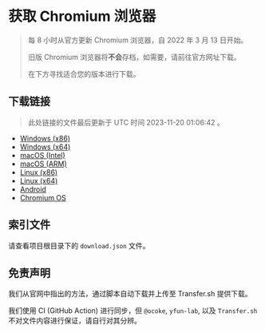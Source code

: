 # 获取 Chromium 浏览器

> 每 8 小时从官方更新 Chromium 浏览器，自 2022 年 3 月 13 日开始。
> 
> 旧版 Chromium 浏览器将**不会**存档，如需要，请前往官方网址下载。
>
> 在下方寻找适合您的版本进行下载。

## 下载链接

> 此处链接的文件最后更新于 UTC 时间 2023-11-20 01:06:42
。

- [Windows (x86)](https://transfer.sh/pUVqQo79yx/Win.zip)
- [Windows (x64)](https://transfer.sh/ujfIEbgcjD/Win_x64.zip)
- [macOS (Intel)](https://transfer.sh/dL9d5Tbki0/Mac.zip)
- [macOS (ARM)](https://transfer.sh/oVngAOKdSP/Mac_Arm.zip)
- [Linux (x86)](https://transfer.sh/iVOg6tYTzS/Linux.zip)
- [Linux (x64)](https://transfer.sh/d0a7TTJQJy/Linux_x64.zip)
- [Android](https://transfer.sh/AfFHIVUOMO/Android.zip)
- [Chromium OS](https://transfer.sh/KysDm3zlBr/Linux_ChromiumOS_Full.zip)

## 索引文件

请查看项目根目录下的 `download.json` 文件。

## 免责声明

我们从官网中指出的方法，通过脚本自动下载并上传至 Transfer.sh 提供下载。

我们使用 CI (GitHub Action) 进行同步，但 `@ocoke`, `yfun-lab`, 以及 `Transfer.sh` 不对文件内容进行保证，请自行对其分辨。
